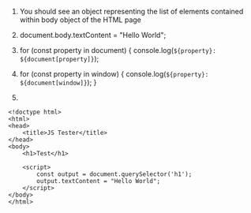 1) You should see an object representing the list of elements contained within body object of the HTML page

2) document.body.textContent = "Hello World";

3) for (const property in document) {
    console.log(`${property}: ${document[property]}`);


4) for (const property in window) {
    console.log(`${property}: ${document[window]}`);
}

5) 
```
<!doctype html>
<html>
<head>
    <title>JS Tester</title>
</head>
<body>
    <h1>Test</h1>
 
    <script>
        const output = document.querySelector('h1');
        output.textContent = "Hello World";
    </script>
</body>
</html>

```



